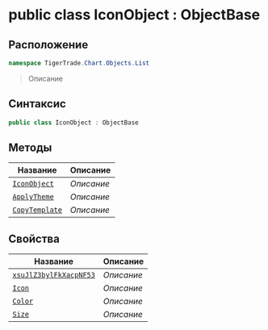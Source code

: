 
# public class IconObject : ObjectBase
## Расположение
```csharp
namespace TigerTrade.Chart.Objects.List
```



> Описание

## Синтаксис
```csharp
public class IconObject : ObjectBase
```


## Методы
| Название | Описание |
| --- | --- |
| [`IconObject`](./IconObject.cs/Методы/IconObject.md) | *Описание* |
| [`ApplyTheme`](./IconObject.cs/Методы/ApplyTheme.md) | *Описание* |
| [`CopyTemplate`](./IconObject.cs/Методы/CopyTemplate.md) | *Описание* |

## Свойства
| Название | Описание |
| --- | --- |
| [`xsuJlZ3bylFkXacpNF53`](./IconObject.cs/Свойства/xsuJlZ3bylFkXacpNF53.md) | *Описание* |
| [`Icon`](./IconObject.cs/Свойства/Icon.md) | *Описание* |
| [`Color`](./IconObject.cs/Свойства/Color.md) | *Описание* |
| [`Size`](./IconObject.cs/Свойства/Size.md) | *Описание* |



